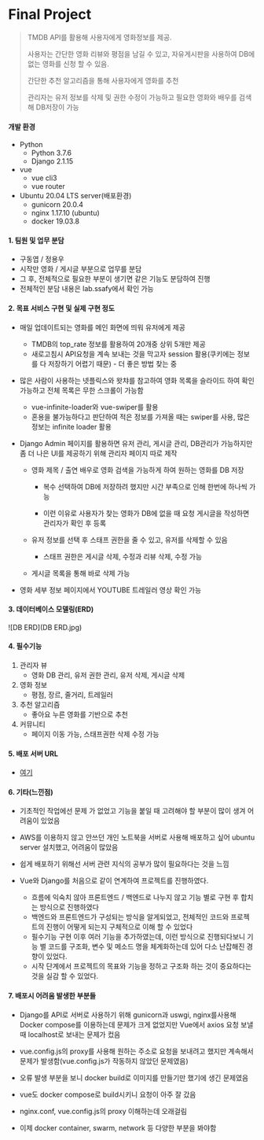 # Final Project

> TMDB API를 활용해 사용자에게 영화정보를 제공.
>
> 사용자는 간단한 영화 리뷰와 평점을 남길 수 있고, 자유게시판을 사용하여 DB에 없는 영화를 신청 할 수 있음.
>
> 간단한 추천 알고리즘을 통해 사용자에게 영화를 추천
>
> 관리자는 유저 정보를 삭제 및 권한 수정이 가능하고 필요한 영화와 배우를 검색해 DB저장이 가능

#### 개발 환경

- Python
  - Python 3.7.6
  - Django 2.1.15
- vue
  - vue cli3
  - vue router
- Ubuntu 20.04 LTS server(배포환경)
  - gunicorn 20.0.4
  - nginx 1.17.10 (ubuntu)
  - docker 19.03.8



#### 1. 팀원 및 업무 분담

- 구동엽 / 정용우
- 시작만 영화 / 게시글 부분으로 업무를 분담
- 그 후, 전체적으로 필요한 부분이 생기면 같은 기능도 분담하여 진행
- 전체적인 분담 내용은 lab.ssafy에서 확인 가능



#### 2. 목표 서비스 구현 및 실제 구현 정도

- 매일 업데이트되는 영화를 메인 화면에 띄워 유저에게 제공

  - TMDB의 top_rate 정보를 활용하여 20개중 상위 5개만 제공
  - 새로고침시 API요청을 계속 보내는 것을 막고자 session 활용(쿠키에는 정보를 다 저장하기 어렵기 때문) - 더 좋은 방법 찾는 중

- 많은 사람이 사용하는 넷플릭스와 왓챠를 참고하여 영화 목록을 슬라이드 하여 확인 가능하고 전체 목록은 무한 스크롤이 가능함

  - vue-infinite-loader와 vue-swiper를 활용
  - 혼용을 불가능하다고 판단하여 적은 정보를 가져올 때는 swiper를 사용, 많은 정보는 infinite loader 활용

- Django Admin 페이지를 활용하면 유저 관리, 게시글 관리, DB관리가 가능하지만 좀 더 나은 UI를 제공하기 위해 관리자 페이지 따로 제작

  - 영화 제목 / 출연 배우로 영화 검색을 가능하게 하여 원하는 영화를 DB 저장

    - 복수 선택하여 DB에 저장하려 했지만 시간 부족으로 인해 한번에 하나씩 가능

    - 이런 이유로 사용자가 찾는 영화가 DB에 없을 때 요청 게시글을 작성하면 관리자가 확인 후 등록

  - 유저 정보를 선택 후 스태프 권한을 줄 수 있고, 유저를 삭제할 수 있음

    - 스태프 권한은 게시글 삭제, 수정과 리뷰 삭제, 수정 가능

  - 게시글 목록을 통해 바로 삭제 가능

- 영화 세부 정보 페이지에서 YOUTUBE 트레일러 영상 확인 가능



#### 3. 데이터베이스 모델링(ERD)

![DB ERD](DB ERD.jpg)



#### 4. 필수기능

1. 관리자 뷰
   - 영화 DB 관리, 유저 권한 관리, 유저 삭제, 게시글 삭제
2. 영화 정보
   - 평점, 장르, 줄거리, 트레일러
3. 추천 알고리즘
   - 좋아요 누른 영화를 기반으로 추천
4. 커뮤니티
   - 페이지 이동 가능, 스태프권한 삭제 수정 가능

#### 5. 배포 서버 URL

- [여기](http://dongyeop.tk) 

#### 6. 기타(느낀점)

- 기초적인 작업에선 문제 가 없었고 기능을 붙일 때 고려해야 할 부분이 많이 생겨 어려움이 있었음
- AWS를 이용하지 않고 안쓰던 개인 노트북을 서버로 사용해 배포하고 싶어 ubuntu server 설치했고, 어려움이 많았음
- 쉽게 배포하기 위해선 서버 관련 지식의 공부가 많이 필요하다는 것을 느낌



- Vue와 Django를 처음으로 같이 연계하여 프로젝트를 진행하였다. 

  - 흐름에 익숙치 않아 프론트엔드 / 백엔드로 나누지 않고 기능 별로 구현 후 합치는 방식으로 진행하였다
  - 백엔드와 프론트엔드가 구성되는 방식을 알게되었고, 전체적인 코드와 프로젝트의 진행이 어떻게 되는지 구체적으로 이해 할 수 있었다
  - 필수기능 구현 이후 여러 기능을 추가하였는데, 이런 방식으로 진행되다보니 기능 별 코드를 구조화, 변수 및 메소드 명을 체계화하는데 있어 다소 난잡해진 경향이 있었다. 
  - 시작 단계에서 프로젝트의 목표와 기능을 정하고 구조화 하는 것이 중요하다는 것을 실감 할 수 있었다.

  

#### 7. 배포시 어려움 발생한 부분들

- Django를 API로 서버로 사용하기 위해 gunicorn과 uswgi, nginx를사용해 Docker compose를 이용하는데 문제가 크게 없었지만 Vue에서 axios 요청 보낼 때 localhost로 보내는 문제가 컸음

- vue.config.js의 proxy를 사용해 원하는 주소로 요청을 보내려고 했지만 계속해서 문제가 발생함(vue.config.js가 작동하지 않았던 문제였음)

- 오류 발생 부분을 보니 docker build로 이미지를 만들기만 했기에 생긴 문제였음

- vue도 docker compose로 build시키니 요청이 아주 잘 갔음

- nginx.conf, vue.config.js의 proxy 이해하는데 오래걸림

- 이제 docker container, swarm, network 등 다양한 부분을 봐야함

  

